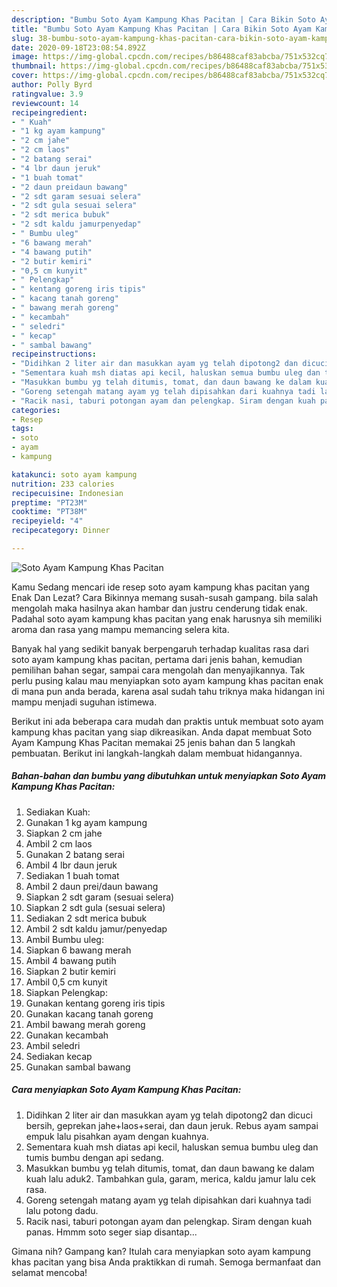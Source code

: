 ```yaml
---
description: "Bumbu Soto Ayam Kampung Khas Pacitan | Cara Bikin Soto Ayam Kampung Khas Pacitan Yang Lezat"
title: "Bumbu Soto Ayam Kampung Khas Pacitan | Cara Bikin Soto Ayam Kampung Khas Pacitan Yang Lezat"
slug: 38-bumbu-soto-ayam-kampung-khas-pacitan-cara-bikin-soto-ayam-kampung-khas-pacitan-yang-lezat
date: 2020-09-18T23:08:54.892Z
image: https://img-global.cpcdn.com/recipes/b86488caf83abcba/751x532cq70/soto-ayam-kampung-khas-pacitan-foto-resep-utama.jpg
thumbnail: https://img-global.cpcdn.com/recipes/b86488caf83abcba/751x532cq70/soto-ayam-kampung-khas-pacitan-foto-resep-utama.jpg
cover: https://img-global.cpcdn.com/recipes/b86488caf83abcba/751x532cq70/soto-ayam-kampung-khas-pacitan-foto-resep-utama.jpg
author: Polly Byrd
ratingvalue: 3.9
reviewcount: 14
recipeingredient:
- " Kuah"
- "1 kg ayam kampung"
- "2 cm jahe"
- "2 cm laos"
- "2 batang serai"
- "4 lbr daun jeruk"
- "1 buah tomat"
- "2 daun preidaun bawang"
- "2 sdt garam sesuai selera"
- "2 sdt gula sesuai selera"
- "2 sdt merica bubuk"
- "2 sdt kaldu jamurpenyedap"
- " Bumbu uleg"
- "6 bawang merah"
- "4 bawang putih"
- "2 butir kemiri"
- "0,5 cm kunyit"
- " Pelengkap"
- " kentang goreng iris tipis"
- " kacang tanah goreng"
- " bawang merah goreng"
- " kecambah"
- " seledri"
- " kecap"
- " sambal bawang"
recipeinstructions:
- "Didihkan 2 liter air dan masukkan ayam yg telah dipotong2 dan dicuci bersih, geprekan jahe+laos+serai, dan daun jeruk. Rebus ayam sampai empuk lalu pisahkan ayam dengan kuahnya."
- "Sementara kuah msh diatas api kecil, haluskan semua bumbu uleg dan tumis bumbu dengan api sedang."
- "Masukkan bumbu yg telah ditumis, tomat, dan daun bawang ke dalam kuah lalu aduk2. Tambahkan gula, garam, merica, kaldu jamur lalu cek rasa."
- "Goreng setengah matang ayam yg telah dipisahkan dari kuahnya tadi lalu potong dadu."
- "Racik nasi, taburi potongan ayam dan pelengkap. Siram dengan kuah panas. Hmmm soto seger siap disantap..."
categories:
- Resep
tags:
- soto
- ayam
- kampung

katakunci: soto ayam kampung 
nutrition: 233 calories
recipecuisine: Indonesian
preptime: "PT23M"
cooktime: "PT38M"
recipeyield: "4"
recipecategory: Dinner

---
```



![Soto Ayam Kampung Khas Pacitan](https://img-global.cpcdn.com/recipes/b86488caf83abcba/751x532cq70/soto-ayam-kampung-khas-pacitan-foto-resep-utama.jpg)

Kamu Sedang mencari ide resep soto ayam kampung khas pacitan yang Enak Dan Lezat? Cara Bikinnya memang susah-susah gampang. bila salah mengolah maka hasilnya akan hambar dan justru cenderung tidak enak. Padahal soto ayam kampung khas pacitan yang enak harusnya sih memiliki aroma dan rasa yang mampu memancing selera kita.

Banyak hal yang sedikit banyak berpengaruh terhadap kualitas rasa dari soto ayam kampung khas pacitan, pertama dari jenis bahan, kemudian pemilihan bahan segar, sampai cara mengolah dan menyajikannya. Tak perlu pusing kalau mau menyiapkan soto ayam kampung khas pacitan enak di mana pun anda berada, karena asal sudah tahu triknya maka hidangan ini mampu menjadi suguhan istimewa.




Berikut ini ada beberapa cara mudah dan praktis untuk membuat soto ayam kampung khas pacitan yang siap dikreasikan. Anda dapat membuat Soto Ayam Kampung Khas Pacitan memakai 25 jenis bahan dan 5 langkah pembuatan. Berikut ini langkah-langkah dalam membuat hidangannya.

<!--inarticleads1-->

##### Bahan-bahan dan bumbu yang dibutuhkan untuk menyiapkan Soto Ayam Kampung Khas Pacitan:

1. Sediakan  Kuah:
1. Gunakan 1 kg ayam kampung
1. Siapkan 2 cm jahe
1. Ambil 2 cm laos
1. Gunakan 2 batang serai
1. Ambil 4 lbr daun jeruk
1. Sediakan 1 buah tomat
1. Ambil 2 daun prei/daun bawang
1. Siapkan 2 sdt garam (sesuai selera)
1. Siapkan 2 sdt gula (sesuai selera)
1. Sediakan 2 sdt merica bubuk
1. Ambil 2 sdt kaldu jamur/penyedap
1. Ambil  Bumbu uleg:
1. Siapkan 6 bawang merah
1. Ambil 4 bawang putih
1. Siapkan 2 butir kemiri
1. Ambil 0,5 cm kunyit
1. Siapkan  Pelengkap:
1. Gunakan  kentang goreng iris tipis
1. Gunakan  kacang tanah goreng
1. Ambil  bawang merah goreng
1. Gunakan  kecambah
1. Ambil  seledri
1. Sediakan  kecap
1. Gunakan  sambal bawang




<!--inarticleads2-->

##### Cara menyiapkan Soto Ayam Kampung Khas Pacitan:

1. Didihkan 2 liter air dan masukkan ayam yg telah dipotong2 dan dicuci bersih, geprekan jahe+laos+serai, dan daun jeruk. Rebus ayam sampai empuk lalu pisahkan ayam dengan kuahnya.
1. Sementara kuah msh diatas api kecil, haluskan semua bumbu uleg dan tumis bumbu dengan api sedang.
1. Masukkan bumbu yg telah ditumis, tomat, dan daun bawang ke dalam kuah lalu aduk2. Tambahkan gula, garam, merica, kaldu jamur lalu cek rasa.
1. Goreng setengah matang ayam yg telah dipisahkan dari kuahnya tadi lalu potong dadu.
1. Racik nasi, taburi potongan ayam dan pelengkap. Siram dengan kuah panas. Hmmm soto seger siap disantap...




Gimana nih? Gampang kan? Itulah cara menyiapkan soto ayam kampung khas pacitan yang bisa Anda praktikkan di rumah. Semoga bermanfaat dan selamat mencoba!
